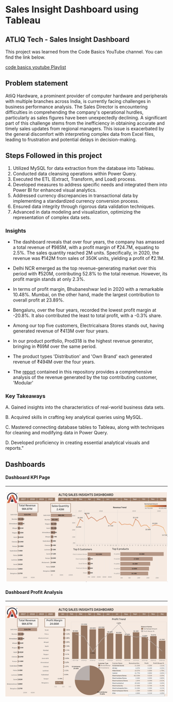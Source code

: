 # Sales Insight Dashboard using Tableau
## ATLIQ Tech - Sales Insight Dashboard 

This project was learned from the Code Basics YouTube channel. You can find the link below.


[code basics youtube Playlist]([https://www.youtube.com/watch?v=hhZ62IlTxYs&list=PLeo1K3hjS3uva8pk1FI3iK9kCOKQdz1I9](https://www.youtube.com/watch?v=CCNd2fUfFkk&list=PLeo1K3hjS3usDI9XeUgjNZs6VnE0meBrL))


## Problem statement

AtliQ Hardware, a prominent provider of computer hardware and peripherals with multiple branches across India, is currently facing challenges in business performance analysis. The Sales Director is encountering difficulties in comprehending the company's operational hurdles, particularly as sales figures have been unexpectedly declining. A significant part of this challenge stems from the inefficiency in obtaining accurate and timely sales updates from regional managers. This issue is exacerbated by the general discomfort with interpreting complex data from Excel files, leading to frustration and potential delays in decision-making.


## Steps Followed in this project

1. Utilized MySQL for data extraction from the database into Tableau.
2. Conducted data cleansing operations within Power Query.
3. Executed the ETL (Extract, Transform, and Load) process.
4. Developed measures to address specific needs and integrated them into Power BI for enhanced visual analytics.
5. Addressed currency discrepancies in transactional data by implementing a standardized currency conversion process.
6. Ensured data integrity through rigorous data validation techniques.
7.  Advanced in data modeling and visualization, optimizing the representation of complex data sets.


###  Insights

- The dashboard reveals that over four years, the company has amassed a total revenue of ₹985M, with a profit margin of ₹24.7M, equating to 2.5%. The sales quantity reached 2M units. Specifically, in 2020, the revenue was ₹142M from sales of 350K units, yielding a profit of ₹2.1M.

- Delhi NCR emerged as the top revenue-generating market over this period with ₹520M, contributing 52.8% to the total revenue. However, its profit margin stands at only 2.3%.

- In terms of profit margin, Bhubaneshwar led in 2020 with a remarkable 10.48%. Mumbai, on the other hand, made the largest contribution to overall profit at 23.89%.

- Bengaluru, over the four years, recorded the lowest profit margin at -20.8%. It also contributed the least to total profit, with a -0.3% share.

- Among our top five customers, Electricalsara Stores stands out, having generated revenue of ₹413M over four years.

- In our product portfolio, Prod318 is the highest revenue generator, bringing in ₹69M over the same period.

- The product types 'Distribution' and 'Own Brand' each generated revenue of ₹494M over the four years.

- The [report](https://github.com/jrnerupudinho/Data-Analysis---ATLIQ-Tech/blob/main/Report%20-%20Altiq%20.key) contained in this repository provides a comprehensive analysis of the revenue generated by the top contributing customer, 'Modular'
  
### Key Takeaways

A. Gained insights into the characteristics of real-world business data sets.

B. Acquired skills in crafting key analytical queries using MySQL.

C. Mastered connecting database tables to Tableau, along with techniques for cleaning and modifying data in Power Query.

D. Developed proficiency in creating essential analytical visuals and reports."

## Dashboards

#### Dashboard KPI Page

-------
 <img src="https://github.com/jrnerupudinho/Data-Analysis---ATLIQ-Tech/blob/main/Dashboard.png" class="center">
 

 #### Dashboard Profit Analysis
 
 -----------
 
  <img src="https://github.com/jrnerupudinho/Data-Analysis---ATLIQ-Tech/blob/main/Profit%20Dashboard.png" class="center">






